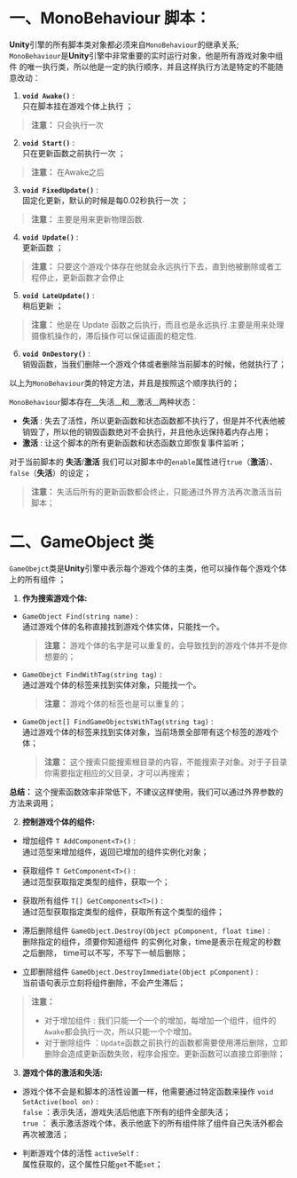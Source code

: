 一、**MonoBehaviour** 脚本：
=================================
**Unity**引擎的所有脚本类对象都必须来自`MonoBehaviour`的继承关系;
`MonoBehaviour`是**Unity**引擎中非常重要的实时运行对象，他是所有游戏对象中组件 的唯一执行类，所以他是一定的执行顺序，并且这样执行方法是特定的不能随意改动：

1. **`void Awake()`** : <br/>
  只在脚本挂在游戏个体上执行 ；
  >__注意：__ 只会执行一次

2. **`void Start()`** : <br/>
  只在更新函数之前执行一次 ；
  >__注意：__ 在Awake之后

3. **`void FixedUpdate()`** : <br/>
  固定化更新，默认的时候是每0.02秒执行一次 ；
  >__注意：__ 主要是用来更新物理函数.

4. **`void Update()`** : <br/>
  更新函数 ；
  >__注意：__ 只要这个游戏个体存在他就会永远执行下去，直到他被删除或者工程停止，更新函数才会停止

5. **`void LateUpdate()`** : <br/>
  稍后更新 ；
  >__注意：__ 他是在 Update 函数之后执行，而且也是永远执行.主要是用来处理摄像机操作的，滞后操作可以保证画面的稳定性.

6. **`void OnDestory()`** : <br/>
  销毁函数，当我们删除一个游戏个体或者删除当前脚本的时候，他就执行了；

以上为`MonoBehaviour`类的特定方法，并且是按照这个顺序执行的；

`MonoBehaviour`脚本存在__失活__和__激活__两种状态：
* __失活__ : 失去了活性，所以更新函数和状态函数都不执行了，但是并不代表他被销毁了，所以他的销毁函数绝对不会执行，并且他永远保持着内存占用；
* __激活__ : 让这个脚本的所有更新函数和状态函数立即恢复事件监听；

对于当前脚本的 __失活__/__激活__ 我们可以对脚本中的`enable`属性进行`true`（__激活__）、`false`（__失活__）的设定；
>__注意：__ 失活后所有的更新函数都会终止，只能通过外界方法再次激活当前脚本；

二、**GameObject** 类
==================================
`GameObejct`类是**Unity**引擎中表示每个游戏个体的主类，他可以操作每个游戏个体上的所有组件 ；

1. __作为搜索游戏个体:__

  * `GameObject Find(string name)` : <br/>
    通过游戏个体的名称直接找到游戏个体实体，只能找一个。
    >__注意：__ 游戏个体的名字是可以重复的，会导致找到的游戏个体并不是你想要的；

  * `GameObejct FindWithTag(string tag)` : <br/>
    通过游戏个体的标签来找到实体对象，只能找一个。 
    >__注意：__ 游戏个体的标签也是可以重复的；

  * `GameObject[] FindGameObjectsWithTag(string tag)` : <br/>
    通过游戏个体的标签来找到实体对象，当前场景全部带有这个标签的游戏个体；
    >__注意：__ 这个搜索只能搜索根目录的内容，不能搜索子对象。对于子目录你需要指定相应的父目录，才可以再搜索；

  __总结：__ 这个搜索函数效率非常低下，不建议这样使用，我们可以通过外界参数的方法来调用；

2. __控制游戏个体的组件:__

  * 增加组件 `T AddComponent<T>()` : <br/>
    通过范型来增加组件，返回已增加的组件实例化对象；

  * 获取组件 `T GetComponent<T>()` : <br/> 
    通过范型获取指定类型的组件，获取一个；

  * 获取所有组件 `T[] GetComponents<T>()` : <br/>
    通过范型获取指定类型的组件，获取所有这个类型的组件；

  * 滞后删除组件 `GameObject.Destroy(Object pComponent, float time)` : <br/>
    删除指定的组件，须要你知道组件 的实例化对象，time是表示在规定的秒数之后删除， time可以不写，不写下一帧后删除；

  * 立即删除组件 `GameObject.DestroyImmediate(Object pComponent)` : <br/>
    当前语句表示立刻将组件删除，不会产生滞后；

  >__注意：__ <br/>
  >  * 对于增加组件 : 我们只能一个一个的增加，每增加一个组件，组件的`Awake`都会执行一次，所以只能一个个增加。
  >  * 对于删除组件 ：`Update`函数之前执行的函数都需要使用滞后删除，立即删除会造成更新函数失败，程序会报空。更新函数可以直接立即删除；

3. __游戏个体的激活和失活:__

  * 游戏个体不会是和脚本的活性设置一样，他需要通过特定函数来操作
  `void SetActive(bool on)` :<br/>
    `false` ：表示失活，游戏失活后他底下所有的组件全部失活；<br/>
    `true` ： 表示激活游戏个体，表示他底下的所有组件除了组件自己失活外都会再次被激活；

  * 判断游戏个体的活性 
  `activeSelf` : <br/>
    属性获取的，这个属性只能`get`不能`set`；



